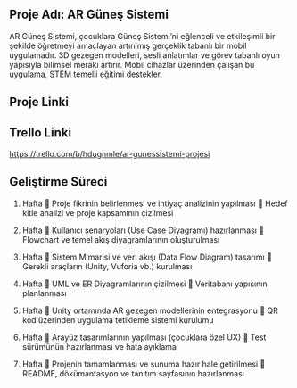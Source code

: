 ## Proje Adı: AR Güneş Sistemi  
AR Güneş Sistemi, çocuklara Güneş Sistemi’ni eğlenceli ve etkileşimli bir şekilde öğretmeyi amaçlayan artırılmış gerçeklik tabanlı bir mobil uygulamadır.
3D gezegen modelleri, sesli anlatımlar ve görev tabanlı oyun yapısıyla bilimsel merakı artırır.
Mobil cihazlar üzerinden çalışan bu uygulama, STEM temelli eğitimi destekler.

## Proje Linki  

## Trello Linki  
https://trello.com/b/hdugnmle/ar-gunessistemi-projesi
## Geliştirme Süreci  
1. Hafta
🔹 Proje fikrinin belirlenmesi ve ihtiyaç analizinin yapılması
🔹 Hedef kitle analizi ve proje kapsamının çizilmesi

2. Hafta
🔹 Kullanıcı senaryoları (Use Case Diyagramı) hazırlanması
🔹 Flowchart ve temel akış diyagramlarının oluşturulması

3. Hafta
🔹 Sistem Mimarisi ve veri akışı (Data Flow Diagram) tasarımı
🔹 Gerekli araçların (Unity, Vuforia vb.) kurulması

4. Hafta
🔹 UML ve ER Diyagramlarının çizilmesi
🔹 Veritabanı yapısının planlanması

5. Hafta
🔹 Unity ortamında AR gezegen modellerinin entegrasyonu
🔹 QR kod üzerinden uygulama tetikleme sistemi kurulumu

6. Hafta
🔹 Arayüz tasarımlarının yapılması (çocuklara özel UX)
🔹 Test sürümünün hazırlanması ve hata ayıklama

7. Hafta
🔹 Projenin tamamlanması ve sunuma hazır hale getirilmesi
🔹 README, dökümantasyon ve tanıtım sayfasının hazırlanması


